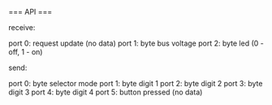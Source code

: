 === API ===

receive:

port 0: request update (no data)
port 1: byte bus voltage
port 2: byte led (0 - off, 1 - on)

send:

port 0: byte selector mode
port 1: byte digit 1
port 2: byte digit 2
port 3: byte digit 3
port 4: byte digit 4 
port 5: button pressed (no data)